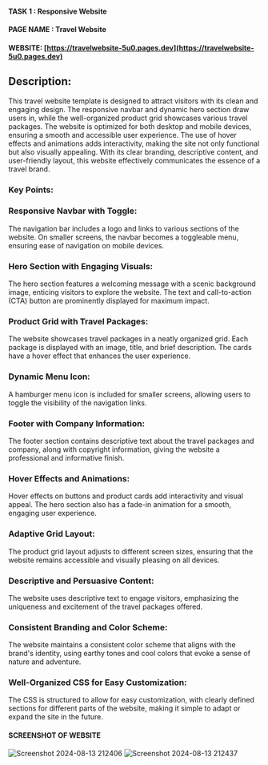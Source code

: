 
#### TASK 1  : Responsive Website

#### PAGE NAME : Travel Website

#### WEBSITE: [https://travelwebsite-5u0.pages.dev](https://travelwebsite-5u0.pages.dev)

## Description:

This travel website template is designed to attract visitors with its clean and engaging design. The responsive navbar and dynamic hero section draw users in, while the well-organized product grid showcases various travel packages. The website is optimized for both desktop and mobile devices, ensuring a smooth and accessible user experience. The use of hover effects and animations adds interactivity, making the site not only functional but also visually appealing. With its clear branding, descriptive content, and user-friendly layout, this website effectively communicates the essence of a travel brand.

### Key Points:

### Responsive Navbar with Toggle:

The navigation bar includes a logo and links to various sections of the website. On smaller screens, the navbar becomes a toggleable menu, ensuring ease of navigation on mobile devices.

### Hero Section with Engaging Visuals:
The hero section features a welcoming message with a scenic background image, enticing visitors to explore the website. The text and call-to-action (CTA) button are prominently displayed for maximum impact.

### Product Grid with Travel Packages:
The website showcases travel packages in a neatly organized grid. Each package is displayed with an image, title, and brief description. The cards have a hover effect that enhances the user experience.

### Dynamic Menu Icon:
A hamburger menu icon is included for smaller screens, allowing users to toggle the visibility of the navigation links.

### Footer with Company Information:
The footer section contains descriptive text about the travel packages and company, along with copyright information, giving the website a professional and informative finish.

### Hover Effects and Animations:
Hover effects on buttons and product cards add interactivity and visual appeal. The hero section also has a fade-in animation for a smooth, engaging user experience.

### Adaptive Grid Layout:
The product grid layout adjusts to different screen sizes, ensuring that the website remains accessible and visually pleasing on all devices.

### Descriptive and Persuasive Content:
The website uses descriptive text to engage visitors, emphasizing the uniqueness and excitement of the travel packages offered.

### Consistent Branding and Color Scheme:
The website maintains a consistent color scheme that aligns with the brand's identity, using earthy tones and cool colors that evoke a sense of nature and adventure.

### Well-Organized CSS for Easy Customization:
The CSS is structured to allow for easy customization, with clearly defined sections for different parts of the website, making it simple to adapt or expand the site in the future.

#### SCREENSHOT OF WEBSITE

![Screenshot 2024-08-13 212406](https://github.com/user-attachments/assets/4f6654a6-bc77-4e18-a325-fdafd13bf573)
![Screenshot 2024-08-13 212437](https://github.com/user-attachments/assets/67df1d28-0fa4-45ca-9014-a1f8a15f9e64)

